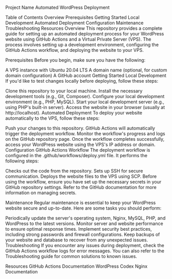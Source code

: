 Project Name
Automated WordPress Deployment

Table of Contents
Overview
Prerequisites
Getting Started
Local Development
Automated Deployment
Configuration
Maintenance
Troubleshooting
Resources
Overview
This repository provides a complete guide for setting up an automated deployment process for your WordPress website using GitHub Actions and a Virtual Private Server (VPS). The process involves setting up a development environment, configuring the GitHub Actions workflow, and deploying the website to your VPS.

Prerequisites
Before you begin, make sure you have the following:

A VPS instance with Ubuntu 20.04 LTS
A domain name (optional, for custom domain configuration)
A GitHub account
Getting Started
Local Development
If you'd like to test changes locally before deploying, follow these steps:

Clone this repository to your local machine.
Install the necessary development tools (e.g., Git, Composer).
Configure your local development environment (e.g., PHP, MySQL).
Start your local development server (e.g., using PHP's built-in server).
Access the website in your browser (usually at http://localhost).
Automated Deployment
To deploy your website automatically to the VPS, follow these steps:

Push your changes to this repository.
GitHub Actions will automatically trigger the deployment workflow.
Monitor the workflow's progress and logs on the GitHub repository page.
Once the workflow completes successfully, access your WordPress website using the VPS's IP address or domain.
Configuration
GitHub Actions Workflow
The deployment workflow is configured in the .github/workflows/deploy.yml file. It performs the following steps:

Checks out the code from the repository.
Sets up SSH for secure communication.
Deploys the website files to the VPS using SCP.
Before using the workflow, ensure you have set up the necessary secrets in your GitHub repository settings. Refer to the GitHub documentation for more information on managing secrets.

Maintenance
Regular maintenance is essential to keep your WordPress website secure and up-to-date. Here are some tasks you should perform:

Periodically update the server's operating system, Nginx, MySQL, PHP, and WordPress to the latest versions.
Monitor server and website performance to ensure optimal response times.
Implement security best practices, including strong passwords and firewall configurations.
Keep backups of your website and database to recover from any unexpected issues.
Troubleshooting
If you encounter any issues during deployment, check the GitHub Actions workflow logs for error messages. You can also refer to the Troubleshooting guide for common solutions to known issues.

Resources
GitHub Actions Documentation
WordPress Codex
Nginx Documentation
